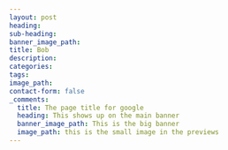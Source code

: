```yaml
---
layout: post
heading:
sub-heading:
banner_image_path:
title: Bob
description:
categories:
tags:
image_path:
contact-form: false
_comments:
  title: The page title for google
  heading: This shows up on the main banner
  banner_image_path: This is the big banner
  image_path: this is the small image in the previews
---
```

